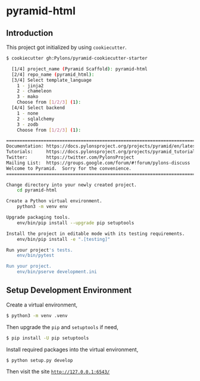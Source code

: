 # pyramid-html


## Introduction

This project got initialized by using `cookiecutter`.

```bash
$ cookiecutter gh:Pylons/pyramid-cookiecutter-starter 

  [1/4] project_name (Pyramid Scaffold): pyramid-html
  [2/4] repo_name (pyramid_html): 
  [3/4] Select template_language
    1 - jinja2
    2 - chameleon
    3 - mako
    Choose from [1/2/3] (1): 
  [4/4] Select backend
    1 - none
    2 - sqlalchemy
    3 - zodb
    Choose from [1/2/3] (1): 

===============================================================================
Documentation: https://docs.pylonsproject.org/projects/pyramid/en/latest/
Tutorials:     https://docs.pylonsproject.org/projects/pyramid_tutorials/en/latest/
Twitter:       https://twitter.com/PylonsProject
Mailing List:  https://groups.google.com/forum/#!forum/pylons-discuss
Welcome to Pyramid.  Sorry for the convenience.
===============================================================================

Change directory into your newly created project.
    cd pyramid-html

Create a Python virtual environment.
    python3 -m venv env

Upgrade packaging tools.
    env/bin/pip install --upgrade pip setuptools

Install the project in editable mode with its testing requirements.
    env/bin/pip install -e ".[testing]"

Run your project's tests.
    env/bin/pytest

Run your project.
    env/bin/pserve development.ini
```

## Setup Development Environment

Create a virtual environment,

```bash
$ python3 -m venv .venv
```

Then upgrade the `pip` and `setuptools` if need,

```bash
$ pip install -U pip setuptools
```

Install required packages into the virtual environment,

```bash
$ python setup.py develop
```

Then visit the site [`http://127.0.0.1:6543/`](http://127.0.0.1:6543/)
